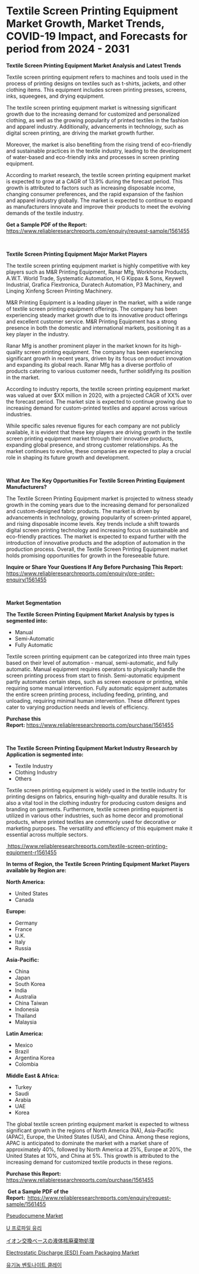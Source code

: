 <p><h1>Textile Screen Printing Equipment Market Growth, Market Trends, COVID-19 Impact, and Forecasts for period from 2024 - 2031</h1></p><p><strong>Textile Screen Printing Equipment Market Analysis and Latest Trends</strong></p>
<p><p>Textile screen printing equipment refers to machines and tools used in the process of printing designs on textiles such as t-shirts, jackets, and other clothing items. This equipment includes screen printing presses, screens, inks, squeegees, and drying equipment. </p><p>The textile screen printing equipment market is witnessing significant growth due to the increasing demand for customized and personalized clothing, as well as the growing popularity of printed textiles in the fashion and apparel industry. Additionally, advancements in technology, such as digital screen printing, are driving the market growth further.</p><p>Moreover, the market is also benefiting from the rising trend of eco-friendly and sustainable practices in the textile industry, leading to the development of water-based and eco-friendly inks and processes in screen printing equipment.</p><p>According to market research, the textile screen printing equipment market is expected to grow at a CAGR of 13.9% during the forecast period. This growth is attributed to factors such as increasing disposable income, changing consumer preferences, and the rapid expansion of the fashion and apparel industry globally. The market is expected to continue to expand as manufacturers innovate and improve their products to meet the evolving demands of the textile industry.</p></p>
<p><strong>Get a Sample PDF of the Report:&nbsp;</strong> <a href="https://www.reliableresearchreports.com/enquiry/request-sample/1561455">https://www.reliableresearchreports.com/enquiry/request-sample/1561455</a></p>
<p>&nbsp;</p>
<p><strong>Textile Screen Printing Equipment Major Market Players</strong></p>
<p><p>The textile screen printing equipment market is highly competitive with key players such as M&R Printing Equipment, Ranar Mfg, Workhorse Products, A.W.T. World Trade, Systematic Automation, H G Kippax & Sons, Keywell Industrial, Grafica Flextronica, Duratech Automation, P3 Machinery, and Linqing Xinfeng Screen Printing Machinery.</p><p>M&R Printing Equipment is a leading player in the market, with a wide range of textile screen printing equipment offerings. The company has been experiencing steady market growth due to its innovative product offerings and excellent customer service. M&R Printing Equipment has a strong presence in both the domestic and international markets, positioning it as a key player in the industry.</p><p>Ranar Mfg is another prominent player in the market known for its high-quality screen printing equipment. The company has been experiencing significant growth in recent years, driven by its focus on product innovation and expanding its global reach. Ranar Mfg has a diverse portfolio of products catering to various customer needs, further solidifying its position in the market.</p><p>According to industry reports, the textile screen printing equipment market was valued at over $XX million in 2020, with a projected CAGR of XX% over the forecast period. The market size is expected to continue growing due to increasing demand for custom-printed textiles and apparel across various industries.</p><p>While specific sales revenue figures for each company are not publicly available, it is evident that these key players are driving growth in the textile screen printing equipment market through their innovative products, expanding global presence, and strong customer relationships. As the market continues to evolve, these companies are expected to play a crucial role in shaping its future growth and development.</p></p>
<p>&nbsp;</p>
<p><strong>What Are The Key Opportunities For Textile Screen Printing Equipment Manufacturers?</strong></p>
<p><p>The Textile Screen Printing Equipment market is projected to witness steady growth in the coming years due to the increasing demand for personalized and custom-designed fabric products. The market is driven by advancements in technology, growing popularity of screen-printed apparel, and rising disposable income levels. Key trends include a shift towards digital screen printing technology and increasing focus on sustainable and eco-friendly practices. The market is expected to expand further with the introduction of innovative products and the adoption of automation in the production process. Overall, the Textile Screen Printing Equipment market holds promising opportunities for growth in the foreseeable future.</p></p>
<p><strong>Inquire or Share Your Questions If Any Before Purchasing This Report:</strong> <a href="https://www.reliableresearchreports.com/enquiry/pre-order-enquiry/1561455">https://www.reliableresearchreports.com/enquiry/pre-order-enquiry/1561455</a></p>
<p>&nbsp;</p>
<p><strong>Market Segmentation</strong></p>
<p><strong>The Textile Screen Printing Equipment Market Analysis by types is segmented into:</strong></p>
<p><ul><li>Manual</li><li>Semi-Automatic</li><li>Fully Automatic</li></ul></p>
<p><p>Textile screen printing equipment can be categorized into three main types based on their level of automation - manual, semi-automatic, and fully automatic. Manual equipment requires operators to physically handle the screen printing process from start to finish. Semi-automatic equipment partly automates certain steps, such as screen exposure or printing, while requiring some manual intervention. Fully automatic equipment automates the entire screen printing process, including feeding, printing, and unloading, requiring minimal human intervention. These different types cater to varying production needs and levels of efficiency.</p></p>
<p><strong>Purchase this Report:&nbsp;</strong><a href="https://www.reliableresearchreports.com/purchase/1561455">https://www.reliableresearchreports.com/purchase/1561455</a></p>
<p>&nbsp;</p>
<p><strong>The Textile Screen Printing Equipment Market Industry Research by Application is segmented into:</strong></p>
<p><ul><li>Textile Industry</li><li>Clothing Industry</li><li>Others</li></ul></p>
<p><p>Textile screen printing equipment is widely used in the textile industry for printing designs on fabrics, ensuring high-quality and durable results. It is also a vital tool in the clothing industry for producing custom designs and branding on garments. Furthermore, textile screen printing equipment is utilized in various other industries, such as home decor and promotional products, where printed textiles are commonly used for decorative or marketing purposes. The versatility and efficiency of this equipment make it essential across multiple sectors.</p></p>
<p><a href="https://www.reliableresearchreports.com/textile-screen-printing-equipment-r1561455">&nbsp;https://www.reliableresearchreports.com/textile-screen-printing-equipment-r1561455</a></p>
<p><strong>In terms of Region, the Textile Screen Printing Equipment Market Players available by Region are:</strong></p>
<p>
    <p> <strong> North America: </strong>
        <ul>
            <li>United States</li>
            <li>Canada</li>
        </ul>
        </p> 
    <p> <strong> Europe: </strong>
        <ul>
            <li>Germany</li>
            <li>France</li>
            <li>U.K.</li>
            <li>Italy</li>
            <li>Russia</li>
        </ul>
        </p> 
    <p> <strong> Asia-Pacific: </strong>
        <ul>
            <li>China</li>
            <li>Japan</li>
            <li>South Korea</li>
            <li>India</li>
            <li>Australia</li>
            <li>China Taiwan</li>
            <li>Indonesia</li>
            <li>Thailand</li>
            <li>Malaysia</li>
        </ul>
        </p> 
    <p> <strong> Latin America: </strong>
        <ul>
            <li>Mexico</li>
            <li>Brazil</li>
            <li>Argentina Korea</li>
            <li>Colombia</li>
        </ul>
        </p> 
    <p> <strong> Middle East & Africa: </strong>
        <ul>
            <li>Turkey</li>
            <li>Saudi</li>
            <li>Arabia</li>
            <li>UAE</li>
            <li>Korea</li>
        </ul>
    </p>
    </p>
<p><p>The global textile screen printing equipment market is expected to witness significant growth in the regions of North America (NA), Asia-Pacific (APAC), Europe, the United States (USA), and China. Among these regions, APAC is anticipated to dominate the market with a market share of approximately 40%, followed by North America at 25%, Europe at 20%, the United States at 10%, and China at 5%. This growth is attributed to the increasing demand for customized textile products in these regions.</p></p>
<p><strong>Purchase this Report: </strong><a href="https://www.reliableresearchreports.com/purchase/1561455">https://www.reliableresearchreports.com/purchase/1561455</a></p>
<p>&nbsp;<strong>Get a Sample PDF of the Report:&nbsp;&nbsp;</strong><a href="https://www.reliableresearchreports.com/enquiry/request-sample/1561455">https://www.reliableresearchreports.com/enquiry/request-sample/1561455</a></p>
<p><strong></strong></p>
<p><p><a href="https://issuu.com/reportprime-2/docs/pseudocumene-market-size-2030.pptx">Pseudocumene Market</a></p><p><a href="https://github.com/bunxhcci35271755/Market-Research-Report-List-1/blob/main/630519724959.md">U 프로파일 유리</a></p><p><a href="https://github.com/hwbcz413288296/Market-Research-Report-List-1/blob/main/508942527040.md">イオン交換ベースの液体核廃棄物処理</a></p><p><a href="https://www.linkedin.com/pulse/electrostatic-discharge-esd-foam-packaging-market-growth-2ehwc?trackingId=10FcUf5UE4fa%2FddoAVJsSg%3D%3D">Electrostatic Discharge (ESD) Foam Packaging Market</a></p><p><a href="https://github.com/fredrickeglers/Market-Research-Report-List-1/blob/main/514090524960.md">유기농 벤토나이트 클레이</a></p></p>